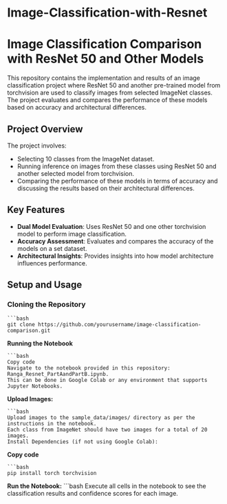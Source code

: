 # Image-Classification-with-Resnet

# Image Classification Comparison with ResNet 50 and Other Models

This repository contains the implementation and results of an image classification project where ResNet 50 and another pre-trained model from torchvision are used to classify images from selected ImageNet classes. The project evaluates and compares the performance of these models based on accuracy and architectural differences.

## Project Overview

The project involves:
- Selecting 10 classes from the ImageNet dataset.
- Running inference on images from these classes using ResNet 50 and another selected model from torchvision.
- Comparing the performance of these models in terms of accuracy and discussing the results based on their architectural differences.

## Key Features

- **Dual Model Evaluation**: Uses ResNet 50 and one other torchvision model to perform image classification.
- **Accuracy Assessment**: Evaluates and compares the accuracy of the models on a set dataset.
- **Architectural Insights**: Provides insights into how model architecture influences performance.

## Setup and Usage

### Cloning the Repository

    ```bash
    git clone https://github.com/yourusername/image-classification-comparison.git
    
**Running the Notebook**

    ```bash
    Copy code
    Navigate to the notebook provided in this repository: Ranga_Resnet_PartAandPartB.ipynb.
    This can be done in Google Colab or any environment that supports Jupyter Notebooks.

**Upload Images:**

    ```bash
    Upload images to the sample_data/images/ directory as per the instructions in the notebook.
    Each class from ImageNet should have two images for a total of 20 images.
    Install Dependencies (if not using Google Colab):

**Copy code**

    ```bash
    pip install torch torchvision
    
**Run the Notebook:**
    ```bash
    Execute all cells in the notebook to see the classification results and confidence scores for each image.
